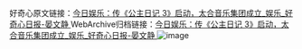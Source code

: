 好奇心原文链接：[今日娱乐：传《公主日记 3》启动，太合音乐集团成立_娱乐_好奇心日报-晏文静 ](https://www.qdaily.com/articles/11028.html)
WebArchive归档链接：[今日娱乐：传《公主日记 3》启动，太合音乐集团成立_娱乐_好奇心日报-晏文静 ](http://web.archive.org/web/20190623163621/https://www.qdaily.com/articles/11028.html)
![image](http://ww3.sinaimg.cn/large/007d5XDply1g3wclkclfcj30u03bbb29)